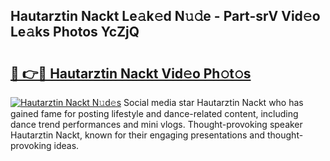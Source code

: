 ## Hautarztin Nackt Le𝚊k𝚎d N𝚞𝚍e - Part-srV Vid𝚎o Le𝚊ks Photos YcZjQ

# <h2><a href="http://fb03ccw.evod.top/?m=Hautarztin+Nackt">🔗 👉🔴 Hautarztin Nackt Vid𝚎o Ph𝚘t𝚘s</a></h2>

[![Hautarztin Nackt N𝚞d𝚎s](https://i.imgur.com/8V9OHl7.gif)](http://fb03ccw.evod.top/?m=Hautarztin+Nackt)
Social media star Hautarztin Nackt who has gained fame for posting lifestyle and dance-related content, including dance trend performances and mini vlogs. Thought-provoking speaker Hautarztin Nackt, known for their engaging presentations and thought-provoking ideas. 
